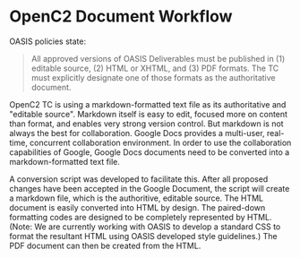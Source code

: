 # OpenC2 Document Workflow

OASIS policies state: 
> All approved versions of OASIS Deliverables must be published in (1) editable source, (2) HTML or XHTML, and (3) PDF formats. The TC must explicitly designate one of those formats as the authoritative document.

OpenC2 TC is using a markdown-formatted text file as its authoritative and "editable source". Markdown itself is easy to edit, focused more on content than format, and enables very strong version control. But markdown is not always the best for collaboration. Google Docs provides a multi-user, real-time, concurrent collaboration environment. In order to use the collaboration capabilities of Google, Google Docs documents need to be converted into a markdown-formatted text file.

A conversion script was developed to facilitate this. After all proposed changes have been accepted in the Google Document, the script will create a markdown file, which is the authoritive, editable source. The HTML document is easily converted into HTML by design. The paired-down formatting codes are designed to be completely represented by HTML. (Note: We are currently working with OASIS to develop a standard CSS to format the resultant HTML using OASIS developed style guidelines.) The PDF document can then be created from the HTML.
